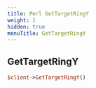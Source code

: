 ```yaml
---
title: Perl GetTargetRingY
weight: 1
hidden: true
menuTitle: GetTargetRingY
---
```

## GetTargetRingY
```perl
$client->GetTargetRingY()
```